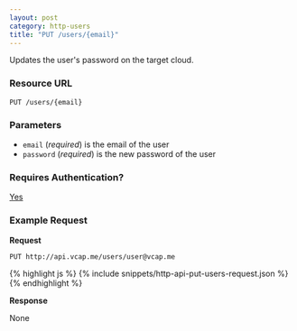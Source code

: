 ```yaml
---
layout: post
category: http-users
title: "PUT /users/{email}"
---
```


Updates the user's password on the target cloud.

### Resource URL

`PUT /users/{email}`

### Parameters

* `email` (*required*) is the email of the user
* `password` (*required*) is the new password of the user

### Requires Authentication?

[Yes](/http-api/authentication)

### Example Request

**Request**

`PUT http://api.vcap.me/users/user@vcap.me`

<div class="js example">
{% highlight js %}
{% include snippets/http-api-put-users-request.json %}
{% endhighlight %}
</div>

**Response**

None
